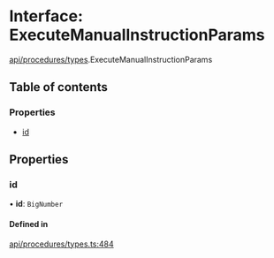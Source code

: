 # Interface: ExecuteManualInstructionParams

[api/procedures/types](../wiki/api.procedures.types).ExecuteManualInstructionParams

## Table of contents

### Properties

- [id](../wiki/api.procedures.types.ExecuteManualInstructionParams#id)

## Properties

### id

• **id**: `BigNumber`

#### Defined in

[api/procedures/types.ts:484](https://github.com/PolymeshAssociation/polymesh-sdk/blob/31fdce23/src/api/procedures/types.ts#L484)
